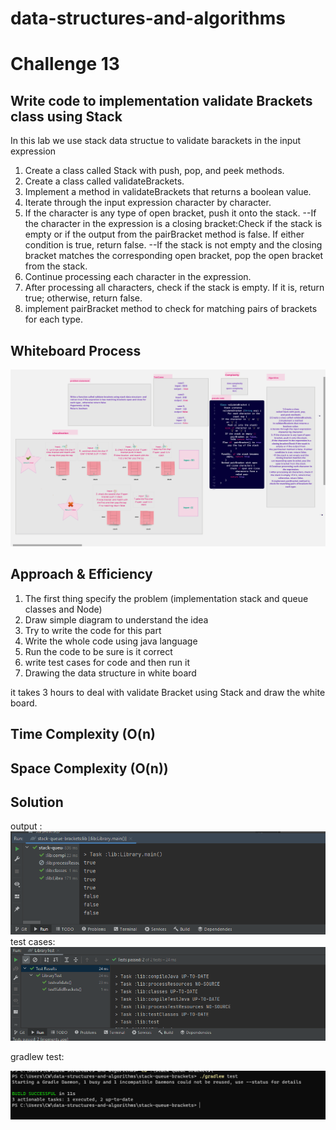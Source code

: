 # data-structures-and-algorithms

# Challenge 13
<!-- Description of the challenge -->
## Write code to implementation  validate Brackets class using Stack 
In this lab we use stack data structue to validate barackets in the input expression 
1. Create a class called Stack with push, pop, and peek methods.
2. Create a class called validateBrackets.
3. Implement a method in validateBrackets that returns a boolean value.
4. Iterate through the input expression character by character.
5. If the character is any type of open bracket, push it onto the stack.
   --If the character in the expression is a closing bracket:Check if the stack is empty or if the output from the pairBracket method is false. If either condition is true, return false.
   --If the stack is not empty and the closing bracket matches the corresponding open bracket, pop the open bracket from the stack.
6. Continue processing each character in the expression.
7. After processing all characters, check if the stack is empty. If it is, return true; otherwise, return false.
8. implement pairBracket method to check for matching pairs of brackets for each type.





## Whiteboard Process
<!-- Embedded whiteboard image -->
![WHITEBOARD13.png](pic%2FWHITEBOARD13.png)


## Approach & Efficiency
<!-- What approach did you take? Why? What is the Big O space/time for this approach? -->
1. The first thing specify the problem (implementation stack and queue classes and Node)
2. Draw simple diagram to understand the idea
3. Try to write the code for this part
4. Write the whole code using java language
5. Run the code to be sure is it correct
6. write test cases for code and then run it
7. Drawing the data structure in white board

it takes 3 hours to deal with validate Bracket using Stack and draw the white board.


## Time Complexity (O(n)
## Space Complexity (O(n))


## Solution
<!-- Show how to run your code,and examples of it in action -->
output :
![RUNLAB13.PNG](pic%2FRUNLAB13.PNG)
test cases:
![TESTCASES13.PNG](pic%2FTESTCASES13.PNG)

gradlew test:

![GRADLEW13.PNG](pic%2FGRADLEW13.PNG)
